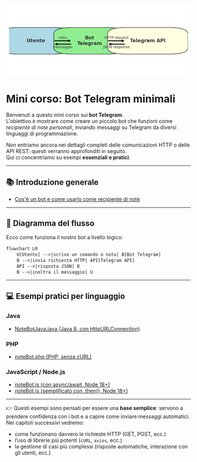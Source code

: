 ![Flusso Bot Telegram](bot_telegram_flow.png)

# Mini corso: Bot Telegram minimali

Benvenuti a questo mini corso sui **bot Telegram**.  
L'obiettivo è mostrare come creare un piccolo bot che funzioni come *recipiente di note personali*, inviando messaggi su Telegram da diversi linguaggi di programmazione.

Non entriamo ancora nei dettagli completi delle comunicazioni HTTP o delle API REST: questi verranno approfonditi in seguito.  
Qui ci concentriamo su esempi **essenziali e pratici**.

---

## 📚 Introduzione generale
- [Cos'è un bot e come usarlo come recipiente di note](bot_telegram_note.md)

---

## 🔄 Diagramma del flusso

Ecco come funziona il nostro bot a livello logico:

```mermaid
flowchart LR
    U[Utente] -->|scrive un comando o nota| B[Bot Telegram]
    B -->|invia richiesta HTTP| API[Telegram API]
    API -->|risposta JSON| B
    B -->|inoltra il messaggio| U
```

---

## 💻 Esempi pratici per linguaggio

### Java
- [NoteBotJava.java (Java 8, con HttpURLConnection)](NoteBotJava.md)

### PHP
- [noteBot.php (PHP, senza cURL)](NoteBotPHP.md)

### JavaScript / Node.js
- [noteBot.js (con async/await, Node 18+)](NoteBotJS.md)
- [noteBot.js (semplificato con .then(), Node 18+)](NoteBotJS_then.md)


---

👉 Questi esempi sono pensati per essere una **base semplice**: servono a prendere confidenza con i bot e a capire come inviare messaggi automatici.  
Nei capitoli successivi vedremo:
- come funzionano davvero le richieste HTTP (GET, POST, ecc.)
- l’uso di librerie più potenti (`cURL`, `axios`, ecc.)
- la gestione di casi più complessi (risposte automatiche, interazione con gli utenti, ecc.)
